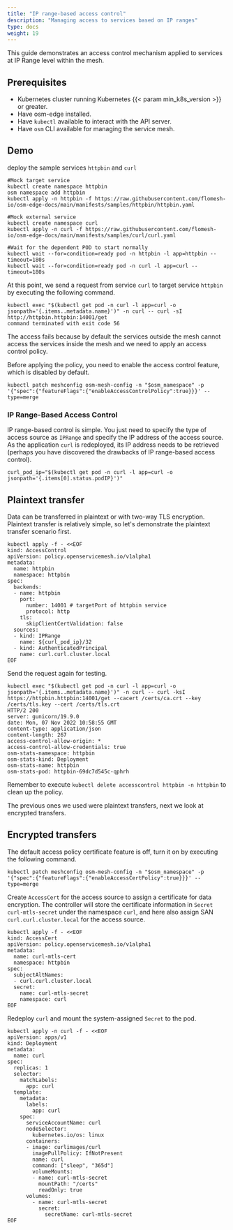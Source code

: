 ```yaml
---
title: "IP range-based access control"
description: "Managing access to services based on IP ranges"
type: docs
weight: 19
---
```


This guide demonstrates an access control mechanism applied to services at IP Range level within the mesh.

## Prerequisites

- Kubernetes cluster running Kubernetes {{< param min_k8s_version >}} or greater.
- Have osm-edge installed.
- Have `kubectl` available to interact with the API server.
- Have `osm` CLI available for managing the service mesh.


## Demo

deploy the sample services `httpbin` and `curl`

```shell
#Mock target service
kubectl create namespace httpbin
osm namespace add httpbin
kubectl apply -n httpbin -f https://raw.githubusercontent.com/flomesh-io/osm-edge-docs/main/manifests/samples/httpbin/httpbin.yaml

#Mock external service
kubectl create namespace curl
kubectl apply -n curl -f https://raw.githubusercontent.com/flomesh-io/osm-edge-docs/main/manifests/samples/curl/curl.yaml

#Wait for the dependent POD to start normally
kubectl wait --for=condition=ready pod -n httpbin -l app=httpbin --timeout=180s
kubectl wait --for=condition=ready pod -n curl -l app=curl --timeout=180s
```

At this point, we send a request from service  `curl` to target service `httpbin` by executing the following command.

```shell
kubectl exec "$(kubectl get pod -n curl -l app=curl -o jsonpath='{.items..metadata.name}')" -n curl -- curl -sI http://httpbin.httpbin:14001/get
command terminated with exit code 56
```

The access fails because by default the services outside the mesh cannot access the services inside the mesh and we need to apply an access control policy.

Before applying the policy, you need to enable the access control feature, which is disabled by default.

```shell
kubectl patch meshconfig osm-mesh-config -n "$osm_namespace" -p '{"spec":{"featureFlags":{"enableAccessControlPolicy":true}}}' --type=merge
```

### IP Range-Based Access Control

IP range-based control is simple. You just need to specify the type of access source as `IPRange` and specify the IP address of the access source. As the application `curl` is redeployed, its IP address needs to be retrieved (perhaps you have discovered the drawbacks of IP range-based access control).

```shell
curl_pod_ip="$(kubectl get pod -n curl -l app=curl -o jsonpath='{.items[0].status.podIP}')"
```

## Plaintext transfer

Data can be transferred in plaintext or with two-way TLS encryption. Plaintext transfer is relatively simple, so let's demonstrate the plaintext transfer scenario first.


```shell
kubectl apply -f - <<EOF
kind: AccessControl
apiVersion: policy.openservicemesh.io/v1alpha1
metadata:
  name: httpbin
  namespace: httpbin
spec:
  backends:
  - name: httpbin
    port:
      number: 14001 # targetPort of httpbin service
      protocol: http
    tls:
      skipClientCertValidation: false
  sources:
  - kind: IPRange
    name: ${curl_pod_ip}/32
  - kind: AuthenticatedPrincipal
    name: curl.curl.cluster.local
EOF
```

Send the request again for testing.

```shell
kubectl exec "$(kubectl get pod -n curl -l app=curl -o jsonpath='{.items..metadata.name}')" -n curl -- curl -ksI https://httpbin.httpbin:14001/get --cacert /certs/ca.crt --key /certs/tls.key --cert /certs/tls.crt
HTTP/2 200
server: gunicorn/19.9.0
date: Mon, 07 Nov 2022 10:58:55 GMT
content-type: application/json
content-length: 267
access-control-allow-origin: *
access-control-allow-credentials: true
osm-stats-namespace: httpbin
osm-stats-kind: Deployment
osm-stats-name: httpbin
osm-stats-pod: httpbin-69dc7d545c-qphrh
```

Remember to execute `kubectl delete accesscontrol httpbin -n httpbin` to clean up the policy.

The previous ones we used were plaintext transfers, next we look at encrypted transfers.

## Encrypted transfers

The default access policy certificate feature is off, turn it on by executing the following command.

```shell
kubectl patch meshconfig osm-mesh-config -n "$osm_namespace" -p '{"spec":{"featureFlags":{"enableAccessCertPolicy":true}}}' --type=merge
```

Create `AccessCert` for the access source to assign a certificate for data encryption. The controller will store the certificate information in `Secret` `curl-mtls-secret` under the namespace `curl`, and here also assign SAN `curl.curl.cluster.local` for the access source.

```shell
kubectl apply -f - <<EOF
kind: AccessCert
apiVersion: policy.openservicemesh.io/v1alpha1
metadata:
  name: curl-mtls-cert
  namespace: httpbin
spec:
  subjectAltNames:
  - curl.curl.cluster.local
  secret:
    name: curl-mtls-secret
    namespace: curl
EOF
```

Redeploy `curl` and mount the system-assigned `Secret` to the pod.

```shell
kubectl apply -n curl -f - <<EOF
apiVersion: apps/v1
kind: Deployment
metadata:
  name: curl
spec:
  replicas: 1
  selector:
    matchLabels:
      app: curl
  template:
    metadata:
      labels:
        app: curl
    spec:
      serviceAccountName: curl
      nodeSelector:
        kubernetes.io/os: linux
      containers:
      - image: curlimages/curl
        imagePullPolicy: IfNotPresent
        name: curl
        command: ["sleep", "365d"]
        volumeMounts:
        - name: curl-mtls-secret
          mountPath: "/certs"
          readOnly: true
      volumes:
        - name: curl-mtls-secret
          secret:
            secretName: curl-mtls-secret
EOF
```